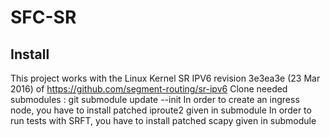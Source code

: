 # SFC-SR

Install
------

This project works with the Linux Kernel SR IPV6 revision 3e3ea3e (23 Mar 2016) of https://github.com/segment-routing/sr-ipv6
Clone needed submodules : git submodule update --init 
In order to create an ingress node, you have to install patched iproute2 given in submodule
In order to run tests with SRFT, you have to install patched scapy given in submodule

